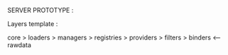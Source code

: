 SERVER PROTOTYPE :

Layers template : 

core > loaders > managers > registries > providers > filters > binders <-- rawdata
